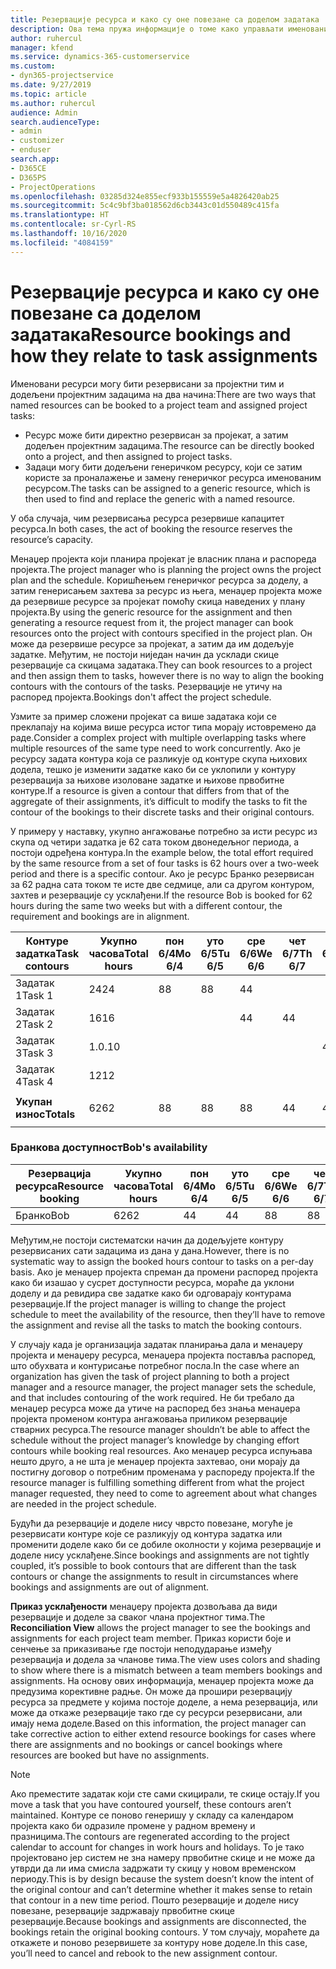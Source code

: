 ```yaml
---
title: Резервације ресурса и како су оне повезане са доделом задатака
description: Ова тема пружа информације о томе како управљати именованим ресурсима, резервацијама ресурса и доделама задатака, као и какав је њихов међусобни однос.
author: ruhercul
manager: kfend
ms.service: dynamics-365-customerservice
ms.custom:
- dyn365-projectservice
ms.date: 9/27/2019
ms.topic: article
ms.author: ruhercul
audience: Admin
search.audienceType:
- admin
- customizer
- enduser
search.app:
- D365CE
- D365PS
- ProjectOperations
ms.openlocfilehash: 03285d324e855ecf933b155559e5a4826420ab25
ms.sourcegitcommit: 5c4c9bf3ba018562d6cb3443c01d550489c415fa
ms.translationtype: HT
ms.contentlocale: sr-Cyrl-RS
ms.lasthandoff: 10/16/2020
ms.locfileid: "4084159"
---
```

# <a name="resource-bookings-and-how-they-relate-to-task-assignments"></a><span data-ttu-id="97936-103">Резервације ресурса и како су оне повезане са доделом задатака</span><span class="sxs-lookup"><span data-stu-id="97936-103">Resource bookings and how they relate to task assignments</span></span>


<span data-ttu-id="97936-104">Именовани ресурси могу бити резервисани за пројектни тим и додељени пројектним задацима на два начина:</span><span class="sxs-lookup"><span data-stu-id="97936-104">There are two ways that named resources can be booked to a project team and assigned project tasks:</span></span>

- <span data-ttu-id="97936-105">Ресурс може бити директно резервисан за пројекат, а затим додељен пројектним задацима.</span><span class="sxs-lookup"><span data-stu-id="97936-105">The resource can be directly booked onto a project, and then assigned to project tasks.</span></span>
- <span data-ttu-id="97936-106">Задаци могу бити додељени генеричком ресурсу, који се затим користе за проналажење и замену генеричког ресурса именованим ресурсом.</span><span class="sxs-lookup"><span data-stu-id="97936-106">The tasks can be assigned to a generic resource, which is then used to find and replace the generic with a named resource.</span></span> 

<span data-ttu-id="97936-107">У оба случаја, чим резервисања ресурса резервише капацитет ресурса.</span><span class="sxs-lookup"><span data-stu-id="97936-107">In both cases, the act of booking the resource reserves the resource’s capacity.</span></span>

<span data-ttu-id="97936-108">Менаџер пројекта који планира пројекат је власник плана и распореда пројекта.</span><span class="sxs-lookup"><span data-stu-id="97936-108">The project manager who is planning the project owns the project plan and the schedule.</span></span> <span data-ttu-id="97936-109">Коришћењем генеричког ресурса за доделу, а затим генерисањем захтева за ресурс из њега, менаџер пројекта може да резервише ресурсе за пројекат помоћу скица наведених у плану пројекта.</span><span class="sxs-lookup"><span data-stu-id="97936-109">By using the generic resource for the assignment and then generating a resource request from it, the project manager can book resources onto the project with contours specified in the project plan.</span></span> <span data-ttu-id="97936-110">Он може да резервише ресурсе за пројекат, а затим да им додељује задатке. Међутим, не постоји ниједан начин да усклади скице резервације са скицама задатака.</span><span class="sxs-lookup"><span data-stu-id="97936-110">They can book resources to a project and then assign them to tasks, however there is no way to align the booking contours with the contours of the tasks.</span></span> <span data-ttu-id="97936-111">Резервације не утичу на распоред пројекта.</span><span class="sxs-lookup"><span data-stu-id="97936-111">Bookings don't affect the project schedule.</span></span>

<span data-ttu-id="97936-112">Узмите за пример сложени пројекат са више задатака који се преклапају на којима више ресурса истог типа морају истовремено да раде.</span><span class="sxs-lookup"><span data-stu-id="97936-112">Consider a complex project with multiple overlapping tasks where multiple resources of the same type need to work concurrently.</span></span> <span data-ttu-id="97936-113">Ако је ресурсу задата контура која се разликује од контуре скупа њихових додела, тешко је изменити задатке како би се уклопили у контуру резервација за њихове изоловане задатке и њихове првобитне контуре.</span><span class="sxs-lookup"><span data-stu-id="97936-113">If a resource is given a contour that differs from that of the aggregate of their assignments, it’s difficult to modify the tasks to fit the contour of the bookings to their discrete tasks and their original contours.</span></span>

<span data-ttu-id="97936-114">У примеру у наставку, укупно ангажовање потребно за исти ресурс из скупа од четири задатка је 62 сата током двонедељног периода, а постоји одређена контура.</span><span class="sxs-lookup"><span data-stu-id="97936-114">In the example below, the total effort required by the same resource from a set of four tasks is 62 hours over a two-week period and there is a specific contour.</span></span> <span data-ttu-id="97936-115">Ако је ресурс Бранко резервисан за 62 радна сата током те исте две седмице, али са другом контуром, захтев и резервације су усклађени.</span><span class="sxs-lookup"><span data-stu-id="97936-115">If the resource Bob is booked for 62 hours during the same two weeks but with a different contour, the requirement and bookings are in alignment.</span></span>

| <span data-ttu-id="97936-116">**Контуре задатка**</span><span class="sxs-lookup"><span data-stu-id="97936-116">**Task contours**</span></span>    | <span data-ttu-id="97936-117">**Укупно часова**</span><span class="sxs-lookup"><span data-stu-id="97936-117">**Total hours**</span></span> | <span data-ttu-id="97936-118">пон 6/4</span><span class="sxs-lookup"><span data-stu-id="97936-118">Mo 6/4</span></span> | <span data-ttu-id="97936-119">уто 6/5</span><span class="sxs-lookup"><span data-stu-id="97936-119">Tu 6/5</span></span> | <span data-ttu-id="97936-120">сре 6/6</span><span class="sxs-lookup"><span data-stu-id="97936-120">We 6/6</span></span> | <span data-ttu-id="97936-121">чет 6/7</span><span class="sxs-lookup"><span data-stu-id="97936-121">Th 6/7</span></span> | <span data-ttu-id="97936-122">пет 6/8</span><span class="sxs-lookup"><span data-stu-id="97936-122">Fr 6/8</span></span> | <span data-ttu-id="97936-123">суб 6/9</span><span class="sxs-lookup"><span data-stu-id="97936-123">Sa 6/9</span></span> | <span data-ttu-id="97936-124">не 6/10</span><span class="sxs-lookup"><span data-stu-id="97936-124">Su 6/10</span></span> | <span data-ttu-id="97936-125">пон 6/11</span><span class="sxs-lookup"><span data-stu-id="97936-125">Mo 6/11</span></span> | <span data-ttu-id="97936-126">уто 6/12</span><span class="sxs-lookup"><span data-stu-id="97936-126">Tu 6/12</span></span> | <span data-ttu-id="97936-127">сре 6/13</span><span class="sxs-lookup"><span data-stu-id="97936-127">We 6/13</span></span> | <span data-ttu-id="97936-128">чет 6/14</span><span class="sxs-lookup"><span data-stu-id="97936-128">Th 6/14</span></span> | <span data-ttu-id="97936-129">пет 6/15</span><span class="sxs-lookup"><span data-stu-id="97936-129">Fr 6/15</span></span> |
|----------------------|-----------------|--------|--------|--------|--------|--------|--------|---------|---------|---------|---------|---------|---------|
| <span data-ttu-id="97936-130">Задатак 1</span><span class="sxs-lookup"><span data-stu-id="97936-130">Task 1</span></span>               | <span data-ttu-id="97936-131">24</span><span class="sxs-lookup"><span data-stu-id="97936-131">24</span></span>              | <span data-ttu-id="97936-132">8</span><span class="sxs-lookup"><span data-stu-id="97936-132">8</span></span>      | <span data-ttu-id="97936-133">8</span><span class="sxs-lookup"><span data-stu-id="97936-133">8</span></span>      | <span data-ttu-id="97936-134">4</span><span class="sxs-lookup"><span data-stu-id="97936-134">4</span></span>      |        |        |        |         |         |         | <span data-ttu-id="97936-135">4</span><span class="sxs-lookup"><span data-stu-id="97936-135">4</span></span>       |         |         |
| <span data-ttu-id="97936-136">Задатак 2</span><span class="sxs-lookup"><span data-stu-id="97936-136">Task 2</span></span>               | <span data-ttu-id="97936-137">16</span><span class="sxs-lookup"><span data-stu-id="97936-137">16</span></span>              |        |        | <span data-ttu-id="97936-138">4</span><span class="sxs-lookup"><span data-stu-id="97936-138">4</span></span>      | <span data-ttu-id="97936-139">4</span><span class="sxs-lookup"><span data-stu-id="97936-139">4</span></span>      |        |        |         | <span data-ttu-id="97936-140">8</span><span class="sxs-lookup"><span data-stu-id="97936-140">8</span></span>       |         |         |         |         |
| <span data-ttu-id="97936-141">Задатак 3</span><span class="sxs-lookup"><span data-stu-id="97936-141">Task 3</span></span>               | <span data-ttu-id="97936-142">1.0.</span><span class="sxs-lookup"><span data-stu-id="97936-142">10</span></span>              |        |        |        |        | <span data-ttu-id="97936-143">4</span><span class="sxs-lookup"><span data-stu-id="97936-143">4</span></span>      |        |         |         | <span data-ttu-id="97936-144">4</span><span class="sxs-lookup"><span data-stu-id="97936-144">4</span></span>       |         | <span data-ttu-id="97936-145">2</span><span class="sxs-lookup"><span data-stu-id="97936-145">2</span></span>       |         |
| <span data-ttu-id="97936-146">Задатак 4</span><span class="sxs-lookup"><span data-stu-id="97936-146">Task 4</span></span>               | <span data-ttu-id="97936-147">12</span><span class="sxs-lookup"><span data-stu-id="97936-147">12</span></span>              |        |        |        |        |        |        |         |         |         | <span data-ttu-id="97936-148">4</span><span class="sxs-lookup"><span data-stu-id="97936-148">4</span></span>       |         | <span data-ttu-id="97936-149">8</span><span class="sxs-lookup"><span data-stu-id="97936-149">8</span></span>       |
|                      |                 |        |        |        |        |        |        |         |         |         |         |         |         |
| <span data-ttu-id="97936-150">**Укупан износ**</span><span class="sxs-lookup"><span data-stu-id="97936-150">**Totals**</span></span>           | <span data-ttu-id="97936-151">62</span><span class="sxs-lookup"><span data-stu-id="97936-151">62</span></span>              | <span data-ttu-id="97936-152">8</span><span class="sxs-lookup"><span data-stu-id="97936-152">8</span></span>      | <span data-ttu-id="97936-153">8</span><span class="sxs-lookup"><span data-stu-id="97936-153">8</span></span>      | <span data-ttu-id="97936-154">8</span><span class="sxs-lookup"><span data-stu-id="97936-154">8</span></span>      | <span data-ttu-id="97936-155">4</span><span class="sxs-lookup"><span data-stu-id="97936-155">4</span></span>      | <span data-ttu-id="97936-156">4</span><span class="sxs-lookup"><span data-stu-id="97936-156">4</span></span>      |        |         | <span data-ttu-id="97936-157">8</span><span class="sxs-lookup"><span data-stu-id="97936-157">8</span></span>       | <span data-ttu-id="97936-158">4</span><span class="sxs-lookup"><span data-stu-id="97936-158">4</span></span>       | <span data-ttu-id="97936-159">8</span><span class="sxs-lookup"><span data-stu-id="97936-159">8</span></span>       | <span data-ttu-id="97936-160">2</span><span class="sxs-lookup"><span data-stu-id="97936-160">2</span></span>       | <span data-ttu-id="97936-161">8</span><span class="sxs-lookup"><span data-stu-id="97936-161">8</span></span>       |
|                      |                 |        |        |        |        |        |        |         |         |         |         |

### <a name="bobs-availability"></a><span data-ttu-id="97936-162">Бранкова доступност</span><span class="sxs-lookup"><span data-stu-id="97936-162">Bob's availability</span></span>
| <span data-ttu-id="97936-163">**Резервација   ресурса**</span><span class="sxs-lookup"><span data-stu-id="97936-163">**Resource   booking**</span></span> | <span data-ttu-id="97936-164">**Укупно часова**</span><span class="sxs-lookup"><span data-stu-id="97936-164">**Total hours**</span></span> | <span data-ttu-id="97936-165">пон 6/4</span><span class="sxs-lookup"><span data-stu-id="97936-165">Mo 6/4</span></span> | <span data-ttu-id="97936-166">уто 6/5</span><span class="sxs-lookup"><span data-stu-id="97936-166">Tu 6/5</span></span> | <span data-ttu-id="97936-167">сре 6/6</span><span class="sxs-lookup"><span data-stu-id="97936-167">We 6/6</span></span> | <span data-ttu-id="97936-168">чет 6/7</span><span class="sxs-lookup"><span data-stu-id="97936-168">Th 6/7</span></span> | <span data-ttu-id="97936-169">пет 6/8</span><span class="sxs-lookup"><span data-stu-id="97936-169">Fr 6/8</span></span> | <span data-ttu-id="97936-170">суб 6/9</span><span class="sxs-lookup"><span data-stu-id="97936-170">Sa 6/9</span></span> | <span data-ttu-id="97936-171">не 6/10</span><span class="sxs-lookup"><span data-stu-id="97936-171">Su 6/10</span></span> | <span data-ttu-id="97936-172">пон 6/11</span><span class="sxs-lookup"><span data-stu-id="97936-172">Mo 6/11</span></span> | <span data-ttu-id="97936-173">уто 6/12</span><span class="sxs-lookup"><span data-stu-id="97936-173">Tu 6/12</span></span> | <span data-ttu-id="97936-174">сре 6/13</span><span class="sxs-lookup"><span data-stu-id="97936-174">We 6/13</span></span> | <span data-ttu-id="97936-175">чет 6/14</span><span class="sxs-lookup"><span data-stu-id="97936-175">Th 6/14</span></span> | <span data-ttu-id="97936-176">пет 6/15</span><span class="sxs-lookup"><span data-stu-id="97936-176">Fr 6/15</span></span> |
|------------------------|-----------------|--------|--------|--------|--------|--------|--------|---------|---------|---------|---------|---------|---------|
| <span data-ttu-id="97936-177">Бранко</span><span class="sxs-lookup"><span data-stu-id="97936-177">Bob</span></span>                    | <span data-ttu-id="97936-178">62</span><span class="sxs-lookup"><span data-stu-id="97936-178">62</span></span>              | <span data-ttu-id="97936-179">4</span><span class="sxs-lookup"><span data-stu-id="97936-179">4</span></span>      | <span data-ttu-id="97936-180">4</span><span class="sxs-lookup"><span data-stu-id="97936-180">4</span></span>      | <span data-ttu-id="97936-181">8</span><span class="sxs-lookup"><span data-stu-id="97936-181">8</span></span>      | <span data-ttu-id="97936-182">8</span><span class="sxs-lookup"><span data-stu-id="97936-182">8</span></span>      | <span data-ttu-id="97936-183">8</span><span class="sxs-lookup"><span data-stu-id="97936-183">8</span></span>      |        |         | <span data-ttu-id="97936-184">4</span><span class="sxs-lookup"><span data-stu-id="97936-184">4</span></span>       | <span data-ttu-id="97936-185">4</span><span class="sxs-lookup"><span data-stu-id="97936-185">4</span></span>       | <span data-ttu-id="97936-186">8</span><span class="sxs-lookup"><span data-stu-id="97936-186">8</span></span>       | <span data-ttu-id="97936-187">8</span><span class="sxs-lookup"><span data-stu-id="97936-187">8</span></span>       | <span data-ttu-id="97936-188">6</span><span class="sxs-lookup"><span data-stu-id="97936-188">6</span></span>       |

<span data-ttu-id="97936-189">Међутим,не постоји систематски начин да додељујете контуру резервисаних сати задацима из дана у дана.</span><span class="sxs-lookup"><span data-stu-id="97936-189">However, there is no systematic way to assign the booked hours contour to tasks on a per-day basis.</span></span> <span data-ttu-id="97936-190">Ако је менаџер пројекта спреман да промени распоред пројекта како би изашао у сусрет доступности ресурса, мораће да уклони доделу и да ревидира све задатке како би одговарају контурама резервације.</span><span class="sxs-lookup"><span data-stu-id="97936-190">If the project manager is willing to change the project schedule to meet the availability of the resource, then they’ll have to remove the assignment and revise all the tasks to match the booking contours.</span></span>

<span data-ttu-id="97936-191">У случају када је организација задатак планирања дала и менаџеру пројекта и менаџеру ресурса, менаџера пројекта поставља распоред, што обухвата и контурисање потребног посла.</span><span class="sxs-lookup"><span data-stu-id="97936-191">In the case where an organization has given the task of project planning to both a project manager and a resource manager, the project manager sets the schedule, and that includes contouring of the work required.</span></span> <span data-ttu-id="97936-192">Не би требало да менаџер ресурса може да утиче на распоред без знања менаџера пројекта променом контура ангажовања приликом резервације стварних ресурса.</span><span class="sxs-lookup"><span data-stu-id="97936-192">The resource manager shouldn’t be able to affect the schedule without the project manager’s knowledge by changing effort contours while booking real resources.</span></span> <span data-ttu-id="97936-193">Ако менаџер ресурса испуњава нешто друго, а не шта је менаџер пројекта захтевао, они морају да постигну договор о потребним променама у распореду пројекта.</span><span class="sxs-lookup"><span data-stu-id="97936-193">If the resource manager is fulfilling something different from what the project manager requested, they need to come to agreement about what changes are needed in the project schedule.</span></span>

<span data-ttu-id="97936-194">Будући да резервације и доделе нису чврсто повезане, могуће је резервисати контуре које се разликују од контура задатка или променити доделе како би се добиле околности у којима резервације и доделе нису усклађене.</span><span class="sxs-lookup"><span data-stu-id="97936-194">Since bookings and assignments are not tightly coupled, it’s possible to book contours that are different than the task contours or change the assignments to result in circumstances where bookings and assignments are out of alignment.</span></span>

<span data-ttu-id="97936-195">**Приказ усклађености** менаџеру пројекта дозвољава да види резервације и доделе за сваког члана пројектног тима.</span><span class="sxs-lookup"><span data-stu-id="97936-195">The **Reconciliation View** allows the project manager to see the bookings and assignments for each project team member.</span></span> <span data-ttu-id="97936-196">Приказ користи боје и сенчење за приказивање где постоји неподударање између резервација и додела за чланове тима.</span><span class="sxs-lookup"><span data-stu-id="97936-196">The view uses colors and shading to show where there is a mismatch between a team members bookings and assignments.</span></span> <span data-ttu-id="97936-197">На основу ових информација, менаџер пројекта може да предузима корективне радње. Он може да прошири резервацију ресурса за предмете у којима постоје доделе, а нема резервација, или може да откаже резервације тако где су ресурси резервисани, али имају нема доделе.</span><span class="sxs-lookup"><span data-stu-id="97936-197">Based on this information, the project manager can take corrective action to either extend resource bookings for cases where there are assignments and no bookings or cancel bookings where resources are booked but have no assignments.</span></span>

> [!NOTE]
> <span data-ttu-id="97936-198">Ако преместите задатак који сте сами скицирали, те скице остају.</span><span class="sxs-lookup"><span data-stu-id="97936-198">If you move a task that you have contoured yourself, these contours aren’t maintained.</span></span> <span data-ttu-id="97936-199">Контуре се поново генеришу у складу са календаром пројекта како би одразиле промене у радном времену и празницима.</span><span class="sxs-lookup"><span data-stu-id="97936-199">The contours are regenerated according to the project calendar to account for changes in work hours and holidays.</span></span> <span data-ttu-id="97936-200">То је тако пројектовано јер систем не зна намеру првобитне скице и не може да утврди да ли има смисла задржати ту скицу у новом временском периоду.</span><span class="sxs-lookup"><span data-stu-id="97936-200">This is by design because the system doesn’t know the intent of the original contour and can’t determine whether it makes sense to retain that contour in a new time period.</span></span> <span data-ttu-id="97936-201">Пошто резервације и доделе нису повезане, резервације задржавају првобитне скице резервације.</span><span class="sxs-lookup"><span data-stu-id="97936-201">Because bookings and assignments are disconnected, the bookings retain the original booking contours.</span></span> <span data-ttu-id="97936-202">У том случају, мораћете да откажете и поново резервишете за контуру нове доделе.</span><span class="sxs-lookup"><span data-stu-id="97936-202">In this case, you’ll need to cancel and rebook to the new assignment contour.</span></span>

